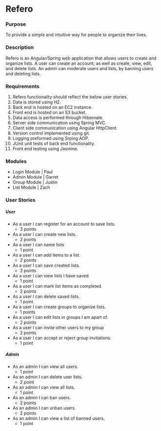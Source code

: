 # Refero

### Purpose
To provide a simple and intuitive way for people to organize their lives.

### Description
Refero is an Angular/Spring web application that allows users to create and organize lists. A user can create an account, as well as create, view, edit, and delete lists. An admin can moderate users and lists, by banning users and deleting lists.

### Requirements
1. Refero functionality should reflect the below user stories.
2. Data is stored using H2.
3. Back end is hosted on an EC2 instance.
4. Front end is hosted on an S3 bucket.
5. Data access is performed through Hibernate.
6. Server side communication using Spring MVC.
7. Client side communication using Angular HttpClient.
8. Version control implemented using git.
9. Logging preformed using Srping AOP.
10. JUnit unit tests of back end functionality.
11. Front end testing using Jasmine.

### Modules
- Login Module | Paul
- Admin Module | Garret
- Group Module | Justin
- List Module | Zach

### User Stories
##### User
- As a user I can register for an account to save lists.
    + 3 points
- As a user I can create new lists.
    + 2 points
- As a user I can name lists
    + 1 point
- As a user I can add items to a list.
    + 2 points
- As a user I can save created lists.
    + 2 points
- As a user I can view lists I have saved.
   + 1 point
- As a user I can mark list items as completed.
    + 2 points
- As a user I can delete saved lists.
    + 1 point
- As a user I can create groups to organize lists.
    + 1 points
- As a user I can edit lists in groups I am apart of.
    + 2 points
- As a user I can invite other users to my group
    + 2 points
- As a user I can accept or reject group invitations.
    + 1 point
##### Admin
- As an admin I can view all users.
    + 1 point
- As an admin I can delete user lists.
   + 2 point
- As an admin I can view all lists.
    + 1 point
- As an admin I can ban users.
    + 2 points
- As an admin I can unban users.
   + 2 points
- As an admin I can view a list of banned users.
    + 1 point
